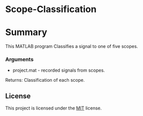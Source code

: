 # Scope-Classification

# Summary
This MATLAB program Classifies a signal to one of five scopes.

### Arguments
- project.mat - recorded signals from scopes.

Returns:
Classification of each scope.

## License

This project is licensed under the [MIT](./LICENSE.md) license.
